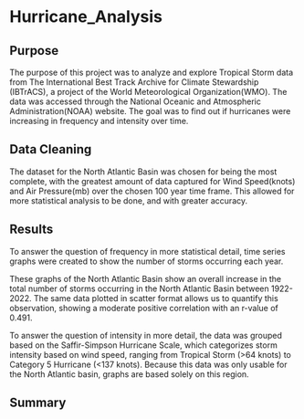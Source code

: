# Hurricane_Analysis

## Purpose

The purpose of this project was to analyze and explore Tropical Storm data from The  International Best Track Archive for Climate Stewardship (IBTrACS), a project of the World Meteorological Organization(WMO). The data was accessed through the National Oceanic and Atmospheric Administration(NOAA) website. The goal was to find out if hurricanes were increasing in frequency and intensity over time. 

## Data Cleaning

The dataset for the North Atlantic Basin was chosen for being the most complete, with the greatest amount of data captured for Wind Speed(knots) and Air Pressure(mb) over the chosen 100 year time frame. This allowed for more statistical analysis to be done, and with greater accuracy.

## Results

To answer the question of frequency in more statistical detail, time series graphs were created to show the number of storms occurring each year. 

These graphs of the North Atlantic Basin show an overall increase in the total number of storms occurring in the North Atlantic Basin between 1922-2022. The same data plotted in scatter format allows us to quantify this observation, showing a moderate positive correlation with an r-value of 0.491. 

To answer the question of intensity in more detail, the data was grouped based on the Saffir-Simpson Hurricane Scale, which categorizes storm intensity based on wind speed,  ranging from Tropical Storm (>64 knots) to Category 5 Hurricane (<137 knots). Because this data was only usable for the North Atlantic basin, graphs are based solely on this region. 

## Summary

